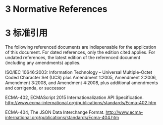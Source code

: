 # 3 Normative References

# 3 标准引用

The following referenced documents are indispensable for the application of this document. For dated references, only the edition cited applies. For undated references, the latest edition of the referenced document (including any amendments) applies.

ISO/IEC 10646:2003: Information Technology – Universal Multiple-Octet Coded Character Set (UCS) plus Amendment 1:2005, Amendment 2:2006, Amendment 3:2008, and Amendment 4:2008, plus additional amendments and corrigenda, or successor

ECMA-402, ECMAScript 2015 Internationalization API Specification.
http://www.ecma-international.org/publications/standards/Ecma-402.htm

ECMA-404, The JSON Data Interchange Format.
http://www.ecma-international.org/publications/standards/Ecma-404.htm

